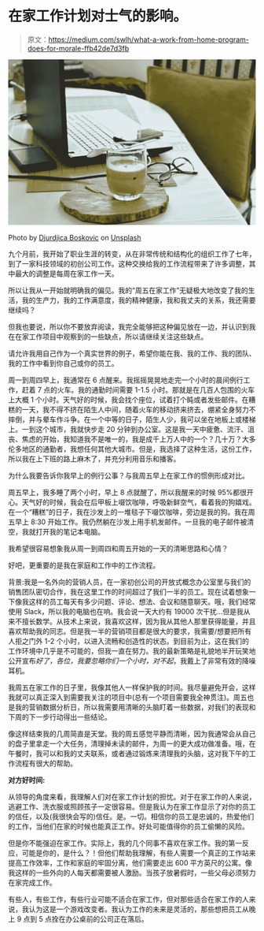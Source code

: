 # 在家工作计划对士气的影响。

> 原文：<https://medium.com/swlh/what-a-work-from-home-program-does-for-morale-ffb42de7d3fb>

![](img/b00d9f6e613fa203a22fde8b790341c2.png)

Photo by [Djurdjica Boskovic](https://unsplash.com/@escape_from_reality?utm_source=unsplash&utm_medium=referral&utm_content=creditCopyText) on [Unsplash](https://unsplash.com/search/photos/work-from-home?utm_source=unsplash&utm_medium=referral&utm_content=creditCopyText)

九个月前，我开始了职业生涯的转变，从在非常传统和结构化的组织工作了七年，到了一家科技领域的初创公司工作。这种交换给我的工作流程带来了许多调整，其中最大的调整是每周在家工作一天。

所以让我从一开始就明确我的偏见。我的“周五在家工作”无疑极大地改变了我的生活，我的生产力，我的工作满意度，我的精神健康，我和我丈夫的关系，我还需要继续吗？

但我也要说，所以你不要放弃阅读，我完全能够把这种偏见放在一边，并认识到我在在家工作项目中观察到的一些缺点，所以请继续关注这些缺点。

请允许我用自己作为一个真实世界的例子，希望你能在我、我的工作、我的团队、我的工作中看到你自己或你的员工。

周一到周四早上，我通常在 6 点醒来。我摇摇晃晃地走完一个小时的晨间例行工作，赶着 7 点的火车。我的通勤时间需要 1-1.5 小时。那就是在几百人包围的火车上大概 1 个小时。天气好的时候，我会找个座位，试着打个盹或者发些邮件。在糟糕的一天，我不得不挤在陌生人中间，随着火车的移动挤来挤去，绷紧全身努力不摔倒，并与晕车作斗争。在一个中等的日子，陌生人少，我可以坐在地板上或楼梯上。一到这个城市，我就快步走 20 分钟到办公室。这是我一天中疲惫、流汗、沮丧、焦虑的开始，我知道我不是唯一的，我是成千上万人中的一个？几十万？大多伦多地区的通勤者，我想任何其他大城市。但是，我选择了这种生活，这份工作，所以我在上下班的路上麻木了，并充分利用音乐和播客。

为什么我要告诉你我早上的例行公事？与我周五早上在家工作的惯例形成对比。

周五早上，我多睡了两个小时，早上 8 点就醒了，所以我醒来的时候 95%都很开心。天气好的时候，我会在后甲板上啜饮咖啡，呼吸新鲜空气，看着我的狗嬉戏。在一个“糟糕”的日子，我在沙发上的一堆毯子下啜饮咖啡，旁边是我的狗。我在周五早上 8:30 开始工作。我仍然躺在沙发上用手机发邮件。一旦我的电子邮件被清空，我就打开我的笔记本电脑。

我希望很容易想象我从周一到周四和周五开始的一天的清晰思路和心情？

好吧，更重要的是我在家庭和工作中的工作流程。

背景:我是一名外向的营销人员，在一家初创公司的开放式概念办公室里与我们的销售团队密切合作，我在这里工作的时间超过了我们一半的员工。现在试着想象一下像我这样的员工每天有多少问题、评论、想法、会议和随意聊天。哦，我们经常使用 Slack，所以我的电脑也在响。我会说一天大约有 19000 次干扰…但是我从来不擅长数学。从技术上来说，我喜欢这样，因为我从其他人那里获得能量，并且喜欢帮助我的同志。但是我一半的营销项目都是很大的要求，我需要/想要把所有人拒之门外 1-2 个小时，以进入流畅和创造性的状态。到目前为止，这在我们的工作环境中几乎是不可能的，但我一直在努力。我的最新策略是礼貌地半开玩笑地公开宣布*好了，各位，我要忽略你们一个小时，对不起*，我戴上了非常有效的降噪耳机。

我周五在家工作的日子里，我像其他人一样保护我的时间。我尽量避免开会，这样我就可以真正深入到需要我关注的项目中(总有一个项目需要我全神贯注)。周五也是我的营销数据分析日，所以我需要用清晰的头脑盯着一些数据，对我们的表现和下周的下一步行动得出一些结论。

像这样结束我的几周简直是天堂。我的周五感觉平静而清晰，因为我通常会从自己的盘子里拿走一个大任务，清理掉未读的邮件，为周一的更大成功做准备。哦，在午餐时，我可以和我的丈夫联系，或者通过锻炼来清理我的头脑，这对我下午的工作流程有很大的帮助。

**对方好时间:**

从领导的角度来看，我理解人们对在家工作计划的担忧。对于在家工作的人来说，逃避工作、洗衣服或照顾孩子一定很容易。但是我认为在家工作显示了对你的员工的信任，以及(我很快会写的)信任。是。一切。相信你的员工是忠诚的，热爱他们的工作，当他们在家的时候也能真正工作。好处可能值得你的员工偷懒的风险。

但是你不能强迫在家工作。实际上，我的几个同事不喜欢在家工作。我的第一反应，可能是你的，是什么？！但他们帮助我理解，有些人需要一个真正的工作站来提高工作效率，工作和家庭的牢固分离，他们需要走出 600 平方英尺的公寓。像我这样的一些外向的人每天都需要被人激励。当孩子放暑假时，一些父母必须努力在家完成工作。

有些人，有些工作，有些行业可能不适合在家工作，但对那些适合在家工作的人来说，我认为这是一个游戏改变者。我认为工作的未来是灵活的，那些想把员工从晚上 9 点到 5 点拴在办公桌前的公司正在落后。